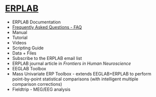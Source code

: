 # [ERPLAB](https://github.com/lucklab/erplab/wiki/ERPLAB-Toolbox)
* ERPLAB Documentation
 * [Frequently Asked Questions - FAQ](https://github.com/lucklab/erplab/wiki/Troubleshooting-and-Frequently-Asked-Questions)
 * Manual
 * Tutorial
 * Videos
 * Scripting Guide
 * Data + Files
* Subscribe to the ERPLAB email list
* ERPLAB journal article in _Frontiers in Human Neuroscience_
* EEGLAB Toolbox
* Mass Univariate ERP Toolbox - extends EEGLAB+ERPLAB to perform point-by-point statistical comparisons (with intelligent multiple comparison corrections)
* Fieldtrip - MEG/EEG analysis
